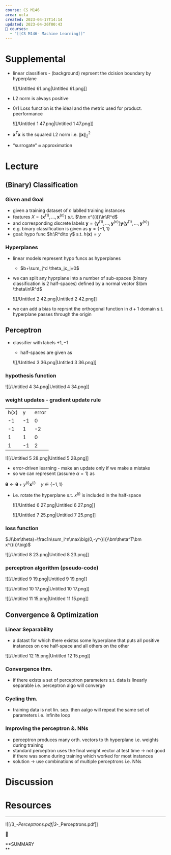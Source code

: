 ```yaml
---
course: CS M146
area: ucla
created: 2023-04-17T14:14
updated: 2023-04-26T00:43
📕 courses:
  - "[[CS M146- Machine Learning]]"
---
```

# Supplemental

- linear classifiers - (background) reprsent the dcision boundary by hyperplane
    
    ![[/Untitled 61.png|Untitled 61.png]]
    
- L2 norm is always positive
- 0/1 Loss function is the ideal and the metric used for product. peerformance
    
    ![[/Untitled 1 47.png|Untitled 1 47.png]]
    
- $\bm x^T\bm x$﻿ is the squared L2 norm i.e. $\|\bm x\|_2^2$﻿
- “surrogate” $\approx$﻿ approximation

# Lecture

## (Binary) Classification

### Given and Goal

- given a training dataset of $n$﻿ lablled training instances
- features $X=\{\bm x^{(1)},…,\bm x^{(n)}\}$﻿ s.t. $\bm x^{(i)}\in\R^d$﻿
- and corresponding discrete labels $\bm y=\{\bm y^{(1)},…,\bm y^{(n)}\}$﻿$\bm y\{\bm y^{(1)},…,\bm y^{(n)}\}$﻿
- e.g. binary classification is given as $\bm y=\{-1,1\}$﻿
- goal: hypo func $h:\R^d\to y$﻿ s.t. $h(\bm x)=y$﻿

### Hyperplanes

- linear models represent hypo funcs as hyperplanes
    - $b+\sum_j^d \theta_jx_j=0$﻿
- we can split any hyprplane into a number of sub-spaces (binary classification is 2 half-spaces) defined by a normal vector $\bm \theta\in\R^d$﻿
    
    ![[/Untitled 2 42.png|Untitled 2 42.png]]
    
- we can add a bias to reprsnt the orthogonal function in $d+1$﻿ domain s.t. hyperplane passes through the origin

## Perceptron

- classifier with labels $+1,-1$﻿
    
    - half-spaces are given as
    
    ![[/Untitled 3 36.png|Untitled 3 36.png]]
    

### hypothesis function

![[/Untitled 4 34.png|Untitled 4 34.png]]

### weight updates - gradient update rule

|   |   |   |
|---|---|---|
|h(x)|y|error|
|-1|-1|0|
|-1|1|-2|
|1|1|0|
|1|-1|2|

![[/Untitled 5 28.png|Untitled 5 28.png]]

- error-driven learning - make an update only if we make a mistake
- so we can represent (assume $\alpha=1$﻿) as

$\bm\theta\leftarrow\bm\theta+y^{(i)}\bm x^{(i)}\quad y\in\{-1,1\}$

- i.e. rotate the hyperplane s.t. $x^{(j)}$﻿ is included in the half-space
    
    ![[/Untitled 6 27.png|Untitled 6 27.png]]
    
    ![[/Untitled 7 25.png|Untitled 7 25.png]]
    

### loss function

$J(\bm\theta)=\frac1n\sum_i^n\max\big(0,-y^{(i)}\bm\theta^T\bm x^{(i)}\big)$

![[/Untitled 8 23.png|Untitled 8 23.png]]

### perceptron algorithm (pseudo-code)

![[/Untitled 9 19.png|Untitled 9 19.png]]

![[/Untitled 10 17.png|Untitled 10 17.png]]

![[/Untitled 11 15.png|Untitled 11 15.png]]

## Convergence & Optimization

### Linear Separability

- a datast for which there existss some hyperplane that puts all positive instances on one half-space and all others on the other

![[/Untitled 12 15.png|Untitled 12 15.png]]

### Convergence thm.

- if there exists a set of perceptron parameters s.t. data is linearly separable i.e. perceptron algo will converge

### Cycling thm.

- training data is not lin. sep. then aalgo will repeat the same set of parameters i.e. infinite loop

### Improving the perceptron &. NNs

- perceptron produces many orth. vectors to th hyperplane i.e. weights during training
- standard perceptron uses the final weight vector at test time → not good if there was some during training which worked for most instances
- solution → use combinations of multiple perceptrons i.e. NNs

# Discussion

  

# Resources

---

![[/3_-_Perceptrons.pdf|3_-_Perceptrons.pdf]]

📌

**SUMMARY  
**